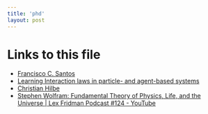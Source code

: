 ```yaml
---
title: 'phd'
layout: post
---
```




# Links to this file

- [Francisco C. Santos](/francisco_c_santos_instituto_superior_tecnico_ist_universidade_de_lisboa_portugal)
- [Learning Interaction laws in particle- and agent-based systems](/20201105015521-learning_interaction_laws_in_particle_and_agent_based_systems)
- [Christian Hilbe](/christian_hilbe)
- [Stephen Wolfram: Fundamental Theory of Physics, Life, and the Universe | Lex Fridman Podcast #124 - YouTube](/stephen_wolfram_fundamental_theory_of_physics_life_and_the_universe_lex_fridman_podcast_124_youtube)
